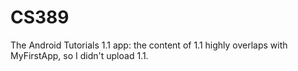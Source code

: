 # CS389
The Android Tutorials 1.1 app: the content of 1.1 highly overlaps with MyFirstApp, so I didn't upload 1.1.

